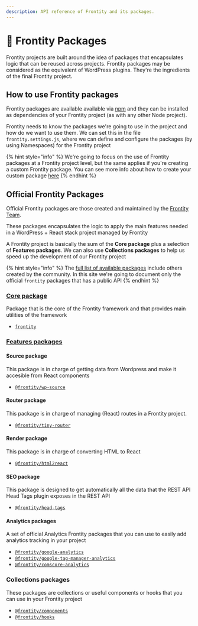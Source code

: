```yaml
---
description: API reference of Frontity and its packages.
---
```


# 🍱 Frontity Packages

Frontity projects are built around the idea of packages that encapsulates logic that can be reused across projects. Frontity packages may be considered as the equivalent of WordPress plugins.  They're the ingredients of the final Frontity project.

## How to use Frontity packages

Frontity packages are available available via [npm](https://www.npmjs.com/search?q=keywords:frontity) and they can be installed as dependencies of your Frontity project (as with any other Node project). 

Frontity needs to know the packages we're going to use in the project and how do we want to use them. We can set this in the file `frontity.settings.js`, where we can define and configure the packages (by using Namespaces) for the Frontity project 

{% hint style="info" %}
We're going to focus on the use of Frontity packages at a Frontity project level, but the same applies if you're creating a custom Frontity package. 
You can see more info about how to create your custom package [here](#)
{% endhint %}

## Official Frontity Packages

Official Frontity packages are those created and maintained by the [Frontity Team](https://frontity.org/about-us/). 

These packages encapsulates the logic to apply the main features needed in a WordPress + React stack project managed by Frontity

A Frontity project is basically the sum of the **Core package** plus a selection of **Features packages**. We can also use **Collections packages** to help us speed up the development of our Frontity project  

{% hint style="info" %}
The [full list of available packages](https://www.npmjs.com/search?q=keywords:frontity) include others created by the community. In this site we're going to document only the official `frontity` packages that has a public API
{% endhint %}

### [Core package](core-package/README.md)

Package that is the core of the Frontity framework and that provides main utilities of the framework

* [`frontity`](core-package/frontity.md)

### [Features packages](features-packages/README.md)

#### Source package 

This package is in charge of getting data from Wordpress and make it accesible from React components

- [`@frontity/wp-source`](features-packages/wp-source.md)

#### Router package 

This package is in charge of managing (React) routes in a Frontity project.

- [`@frontity/tiny-router`](features-packages/tiny-router.md)

#### Render package 

This package is in charge of converting HTML to React

- [`@frontity/html2react`](features-packages/html2react.md)

#### SEO package

This package is designed to get automatically all the data that the REST API Head Tags plugin exposes in the REST API

- [`@frontity/head-tags`](features-packages/head-tags.md)

#### Analytics packages

A set of official Analytics Frontity packages that you can use to easily add analytics tracking in your project

- [`@frontity/google-analytics`](features-packages/analytics/google-analytics.md)
- [`@frontity/google-tag-manager-analytics`](features-packages/analytics/google-tag-manager-analytics.md)
- [`@frontity/comscore-analytics`](features-packages/analytics/comscore-analytics.md)

### Collections packages

These packages are collections or useful components or hooks that you can use in your Frontity project

- [`@frontity/components`](collections-packages/components.md)
- [`@frontity/hooks`](collections-packages/hooks.md)
